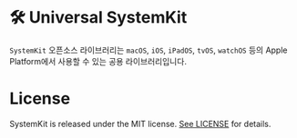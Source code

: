 # 🛠 Universal SystemKit

`SystemKit` 오픈소스 라이브러리는 `macOS`, `iOS`, `iPadOS`, `tvOS`, `watchOS` 등의 Apple Platform에서 사용할 수 있는 공용 라이브러리입니다.

# License

SystemKit is released under the MIT license. [See LICENSE](https://github.com/ChangYeop-Yang/Apple-SystemKit/blob/main/LICENSE) for details.
